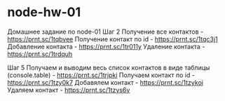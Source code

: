 # node-hw-01

Домашнее задание по node-01
Шаг 2
Получение все контактов - https://prnt.sc/1tqbvee
Получение контакт по id - https://prnt.sc/1tqc3j1
Добавление контакта - https://prnt.sc/1tr011y
Удаление контакта - https://prnt.sc/1trdquh

Шаг 5
Получаем и выводим весь список контактов в виде таблицы (console.table) - https://prnt.sc/1trjpki
Получаем контакт по id -https://prnt.sc/1tzy0k7
Добавялем контакт - https://prnt.sc/1tzykoi
Удаляем контакт - https://prnt.sc/1tzys6v
